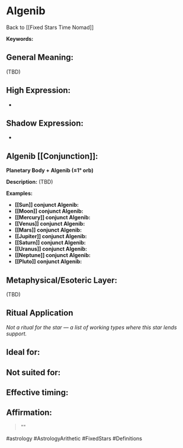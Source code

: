 # Algenib

Back to [[Fixed Stars Time Nomad]]

**Keywords:** 

## General Meaning:
(TBD)

## High Expression:
- 

## Shadow Expression:
- 

## Algenib [[Conjunction]]:

**Planetary Body + Algenib (≤1° orb)**

**Description:**
(TBD)

**Examples:**
- **[[Sun]] conjunct Algenib:** 
- **[[Moon]] conjunct Algenib:** 
- **[[Mercury]] conjunct Algenib:** 
- **[[Venus]] conjunct Algenib:** 
- **[[Mars]] conjunct Algenib:** 
- **[[Jupiter]] conjunct Algenib:** 
- **[[Saturn]] conjunct Algenib:** 
- **[[Uranus]] conjunct Algenib:** 
- **[[Neptune]] conjunct Algenib:** 
- **[[Pluto]] conjunct Algenib:** 

## Metaphysical/Esoteric Layer:
(TBD)

## Ritual Application
*Not a ritual for the star — a list of working types where this star lends support.*

**Ideal for:**
- 
**Not suited for:**
- 
**Effective timing:**
- 

## Affirmation:

> ""

#astrology #AstrologyArithetic #FixedStars #Definitions

